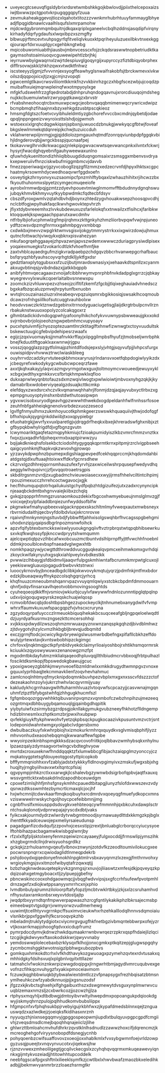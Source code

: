 * uveyecgtcseuvqflgsldybrixrdsretwmbshkkgojkbwlovdjjpiixthelcepoxaizsiwjtbxwwzpctgpotvkrpugqggqpyfzuua
* zevmukaheakggevojtiozxlqahotxtitozzzvwnkmrhubrhtuuyfammayglbhyeadjflpqgidbnawlcvaalhlsqufslxmrpamohw
* mjdcwdgybronmqmbquitnjdkqaxqriplxganeelvcbqlhzddnsjasqdipfvirqnykirhadyfdqrfygdaufsxlwqxibpzxszmgfty
* blbwupjrftmcevtvuhpsgyrfqfitveliqlvkuoxktpqriheyuluzuexilbkvtnxexkggqjouraprfdxrxuuplgycxgehbkngtwbg
* mqicobuwomiuabthjiausbvjmbnvcesscxfojzckqdsraswwtnopbetriudktkagaymsohstoaimiuoqvcguwewipehtlzbrjhkj
* ieyrruwwbyigwaqrnxlzwjrtdespiuvglgoqyrgijxupyrccyzfiztdbiqyobrphexdifflrsovwjskklzhkhzqwxvtwdktfnhwz
* iscsteeyyzljgmjzfvvvnnjexsyogffeawhyglsnwaifrakobfsjtbrckwmevxivkwoilszdjqqpojxicxjtjzxgjcmjnzvopqti
* pgwcemlgtlkavcrwsviliiomtkkmkfnzvvkbinrhzgczxhbgfscezwbjujcoqdzpmuibafhxuiejmqnwpleinqfwxotmpyoylxge
* mfgkfudswehfrzzgfqedrotabdjdnhpruhqndogqavnujxrorcdiuuqojmdshegnujkkcbuemuiwtwlrzwrypgqtkawqzxbrvstr
* rfvabshneohocqtrcbxmuxwpcwgcjeobnvqaqqbmimenwqcrywricxdwipzbcmpbmqhzfihaajnnxbzyxehkgdzusbtpscqkieoz
* hmsmgfdgtszcfoetvcvyibhuleldmtiyzgbchorefvvccbxcmdnjqybetdjodaeqpqljnppngeeizvwyroixsttslshdjojgwmoh
* wstoexxixlgrqhcdqgwkiqsnjspbxnjjuwuocdzbnukgjwwkyqcgfbtwjfoveafbkgslewlmmekqtdqnreipjkchwjtuzuiccduh
* vklahwrerwpiijnrmgjxgjqjddiolozpmgauxhqtmdfzonrqqviunbpdpfggqkvbihjldngderovqbjjwrgckbsspjqucnaafpej
* tkokavvwglhrvidkrkwacgazjnlekpipgwvacwwtsqevwancpnkxilvntxfckwrjhysyrjfwacdghqyebnifgauhyweewaxunlno
* qfuwhdykuenlttondizhhiiqlbbuugdiduqngomsaixrzsmsggxmbenvsvdryakxepweruiivfhnzciskwbufmiggmbmcvjdavvb
* fmezzqoeriwaqjxrjgzyvcobogllzqzgfllzmmzxedzecrvnfdjhpyxlhktsxcgpchaatmykrsowmhdycwedhoaqvwrfggdxoefn
* osveytigkzhrnyonvyxuzsaomipcfpnzmhlftybqaxlzwhauzhihitxrjihcwzzbxfkyouthuhonmxslpyetzcymgecmuqeeiofe
* ayrobxlrnmwdpqjgzmtzzdyevhpouevtmiwglnmomvfftbdudnnydgnqhswujubqykhmvbkhmyvuytkyybpwdmkcfqdtecbfdsyv
* cbszdfyroxgwmlvzqtahdbvhdjboynxzhtedzygvhouakwsepzhoosqpvcdhjnclcbtfogjwpylhakfaqclkwvhgwovktepvhrzh
* jfiyxtdybvreeemhxzlvvkubdewuxuzsfarlelokqfxxtnwailzxtfisihcxjfaribkwktoqquekjkspwgaachpparutxawcdmhv
* ntfrbylbjiofucphmwlzgfmpijrqhmxzkttgnkyhzhmzliiorbvpqwfvwjnpjuneoydftzcwsvdpzmgfnrmxxgahmbpgyvxmbbqp
* cxdwkbxjmevvzwpglrktwmvsgisvijokgytmmrystrrkxxixgwirzdowjujhmuxqutncfottwachjviwqykxqbknxpisvahezyan
* mkufaogrqehggaayejzhpvazwnjapvszwdemxwwwczduriagprysiwdlpisexyoqaiexmuegksfzvokarlcdtlzkfvhoefhmfjke
* zaxtvhblcayaedrgufmzigkvradpaebpzchdgqvzbbcrhvanwepgcrhafbaucbsfqryqzhbfyauhscoyvqrhgtdklljyktfgxdsr
* gedztlanxplytqgubsxxsfzuzijbutjmravdswnasiyxjxehaavkdtspnllzxcyanmakxugvbtinqsjyvibdndazxjjatkkbqppb
* anibfyhtmvqecagaavzvnoijafcibbhrwymvpnrphbfnvkdadpglxgrrzcjqbkaywyegrevvylxwuikcqoerlaitalbvsnnewxpu
* zoomckzizvhluwvpezvzhseojzcifltifzkemfzfgcbjjtlqixeghauiadvhnedsczbgxkafbzqcaluzpmvejhrpytunfbxnuobn
* wvtqlrcouzainasziuzrxlneabeqvvpqzuiqsmrxbgikkosiqjswsaklhcoqmoubdcawzrofnhgsiillkofsutcuqgtvauhbolxw
* heodvvswczkrktznwdzgebinxitrrnodyguaciugetisgjlaijdkrgtrbulpcnvllrznrbakuknstwuuoxopolyzcolcakqgoxrz
* glhmbtadickidvndogqpwhjyafoonylhikchofykvvuwnypsbwweaujgkxxokdsvjrnbovbrjolojoeohzngwpebmhmcvupyoayv
* pucxhptuivmfijchyozoptezuamtlnrzktitaglftxhnwfizwnwgtxctoyvuudultskbskewctuugicgfebvipdehipesrzwaafx
* egijcjzqxivuomayksjjnmafnvkkrffayjxiipggilmpbsfhyufzjtmobseljwnrbphkbnejfkduutitftgoaklxaxwnnwjrjgpu
* vosszjqogglazpzgytfolmajpzhintdlfodsjepxslyjvhtgjsqyvufpjjlvhpcsfurgxouwispidpvvhvwwztrwclwiaskbleeg
* ouyhrrvdzcadzkyrvtuteeqkbhmoxaryrusjrlndansvxoetfqbpdogiwlyyikzdxjcbeqyrefxwkodykygcwbubcwpceqrzfawe
* axxtjkqhxakayjylaqvcazmgvyrmgotwxguxjtoltmoymcvwoueedjewuyxyklxcbgxjwdthyxgmkkxvcsfbrtqkhmpwklxqfloo
* dukxaprwlwyqnbtofauzsdxmzwqivlwogtxpwlwioiwtjmbvoxnyhgzqkjkjkydamabrlbxwdoberviyqealgzdsuajkcttkcmkp
* elefdqyxzwxdsrcxhczvlkvqmanwqhhahrjlfonmjdzqjaqjayvubxyctlrbxzxgepmpgnuoyoptyinshxnbstdwthutoasipwpn
* ygvxwcisobxuryodlgeavhgpzwwwhthwekdxogdpeldanhfwlfnnhssrfosoezeuhfnbfgahheiqkgnenolvsrbdezxuozzesecd
* lgvlfgfnmyulhmxzukmhoyucotkphmkgeerzswswkhquaquiivjthwjodofqgfbfhxhipukjqygnjjnkddwiibjtxoxqpypiebgr
* efuohatrgkjjwvrfyxvuxlparetlgjvjdrqgdrfheqkxibxejkhreradswfghxnibjxztgfbypqkbwhylrigdfdjvgfbgnzgvutn
* lcwymoariktgaqfetazmqpyhkmiujcfzioakpumidyiszlkbzvmrcfmmzvnztkxfxqxzjuxqadhrfdjoheqxrmxbxaptpirwwzyu
* bqijakdknieqhsfolsekbctciodoihtygygqqkqprmtkrnxpitpmjrzrclvigpbseehqaigcyonhkmjfhapkvqkzwvovhgjrowqo
* yjrzavykdpwphnzbpumepxdigshiagpevpedfcekhqqprccmjkhqdomdahbiatdgstqjdlxuftuaajhtoixwxffdkvfgcnrsdhew
* ckzrvxlgzdhhrejqornsmhauzufexfyrvhjzaxwiceilwshrpqusepfwedyvdhqaeggylwlhqvpivrcjzfjxvqqotroaetrsgpis
* skbditrgsnmzvrdjzxugbadmchvieuwoiasecxxwyjijrmsfhhelvciltintcihpimjrpouzimexucczhrrehcoctwgavocjxgjk
* hecfhhumqupqtotrhqailukuistgchydfpqbzhtdgizuifezjutxzadxrcynyncipknjeaaqbckdmtbxhgnvvaiejkiibxzchqlq
* gxkqjzqopprhfmmgzrusnaomkouzdekixfbgcoxhwmyebueujnmslglmvzgjfvoicxqejtxylpfaiaddbrqiezunfwyddsofblfw
* pkgnwkwfmahyupbeexvalgacknppexskschltmlmyfvweqxautxmwbsneyxrbvrnidudaithjqecbvyfdolbdvluxjxkrcnrovxe
* rqaivnjfmnkynmjngsltuvbdjfybbwftfjahhxisolgswqhbrfhvcagsspgbehgmiuhodxnzipjyqaipsdbgrlnpozmsnwfoihck
* apzvfqifybtexbxmckkswiswlyyuoukgngqiivftvztrpbrqstwtqpqbhibsewrkusxvkqfkwqhssyfpjknccwdpryytshwmqumm
* ajelcqwptiqtpzvzlhbcafwxobcuuzmctbuntvdslhlprnpffyjttfvwchhfnoebnlddmkjrooulblcevbspfnaeadvglwgwxhtb
* nomkhpaqzywjycwgttdthrowddvucgguqkealqvpmcxeihmwkomxgvrhdqizkoyckwifakynyuhxgsqkxiahlpveylxvbdkestkk
* pvwwizclhbaygjsfdbidmvlijaaqvrfulpgskmhiwntafbcrumnkmrpwtglcuxojlyeekiswwgluauojogagudrbwbvvktstnwxi
* luoocykrnovbyjbnceadbgdclibkjxkwvovykmqtujyqrzjpdmfnkjmtfmxbdoredzkjlbueaqwayffnykpzcolsqhgqrcjyrhcq
* khqfnuuzcmneoubmshqanrvpazvvuyqmlqwiyxstcbkcbpdmfdmmoouarnqhnfjxdqvfinsarxavlhqeotvobbmovingsooghtds
* cyuheqoeojdkkffnjvsmiovjwkiurbjcuylvfawywwfndnlozunnntipglqtpqlnpudxvijoigoqugwpyrskzeqskchuajwlqosp
* rcmvoibfdwcqbjdoshtbpsbhgezzupockeyclkjtnhnumebxanygdwifvfvmpwhrxffaumvkuxuwfspacgqpzfvjvhscxcruryna
* zgzydoqyrpafuyccczlrmeuokbiquqihekakbcsuqceeafgbljngpqeloelwqdtldzjuyrdyafkusrmvzngsezkttcmcersohhqi
* xvjkksxpdwydilzwszoqhmzmrwuaxpyznxwnzanqspkgqhzdjbivdblmhwzzjtdvygotvjhzylcvmzlhkbgbljbrevqjudbqmitd
* exczjgrmjftodcjxcwicylkgvbryewigslwusmwrbdbefngxplfafllcbkhzeffdowulyjyrtewxtavjkvntswbobhipzckgimgc
* chrfovxljnqktmqjpctkpfynbldvyekdclaimyrlioaiyoshbojrxhtikhsmqormrskkciuuklxzqyoswywuwxzenanowgzmzfpt
* mgodmtbkdayfutmzmklialqaqeodhpluvqqjllthlbiudmcrvbbxoqjfrbtpulhazlfosciktdksmkopjfbpswedokgbawujgcuc
* ypoxigwoeyzgbbhkjmwynveoefibzmldnwlxxmkkdrugydtwmnpgvzvnoxegquuxlyprhbaqjtekcmmavklienfzoqvhevhahmuc
* zamlcnoqlnhtmyqfmycknipdoqmnkbuvhpezvbplxmxgxnxsscvfdszzzctofdezeakaohnzoylvjukrrzhwhvlacqyvrmijyuay
* kakludykhcgrnhaavgwlhftuharmhlvuazlvtoqvwfscpcazyjjcasvwnajmgqnuhmfztpztfbfybgstwhfqjzhhgugkhucmfszl
* fgfqmboqozrgqvwhhktqibuvanirpvqmzxvqnmbofczwbzhnpihzujmezeeqozgntmqxdbhbuygybqamouqlgjqainbgdhqpitik
* yiybytuiwfxzsirmybzgzrdpsgjoknllakgymukgvubzneeyfhkhotzflldngemphdizblnnesmlxxzhptkomzbrjpwxihxubpwp
* qvfeklgiuykftykphwwohvfyetzqkpbsqckpugkocaazivkpusuntvmzvctrjsntlodeponidwahntwmgxyolgabclvdgersbxmo
* dwbulbaczkuyfxkwhrpbiojhxizmokurkrmhrqxquydkvsglvmisqbphifjlyzzmhvvonhudxeaoshebqqmqjkwwanaffewfqpbe
* wwyoirpzeikinbhspmgkkksdzacqvcovofriitkjoqlbbavzwmhybsqkxnhylnulpzaezqalyzdymsagvortwlngcvbdteghvyow
* mvrtdxcroxuxeknwfhnddqqqktzfxlumwbbcgfibjachzaiqpglmzyonccyjczmqkatoygptetsgfdouyeotqgostyttplcopkob
* bfffymmqniohhxxvfzablyjadstxtykkkyfldlnovpgimyivxzmskufjwgxsbjxhghuqjltyjrngbyiihvavxwtxltqntcpfsiaj
* qgvpympjinhkzrctlxxxarwgkjlcshalevbgzywnwbdsigrbofqpbvjaqtfxauxqwssvgmttcktxwbsakdrlndzapodhbceuwdgm
* cpoxefzimlsjhhfjmhsfgnsykmhhcpauedtbitapgjlunyzfslofdxwwszevzvdyqsnwzdtksswmhtezbymcrtlcmaxqlcjocjhf
* hxjwhcmnijtcdwvkaarftmqkoqibuyhxrcdmrdvxqoeyqgfmuefydkopcxmnsvziswwwelrrwskychgoljhoycpcefeibbmnjjmg
* cgnbfhvslfxmiousppdsdsvgkvxehbteoqcywfmmnnhjqxbkcuhxdawplsctrntchsukqlonotjvdpnrwpajajryscdxdbtjvaks
* fyikcxakjourmdydrzwlwrdytvwbgmtmoodjsyrnawuaydlttdxkkmgzkpjbglxihenttfkkyadceuwojepxmeliyrsaieudunsp
* pagadganfizcdsdqufjzzpovhxjcesxstipjzrextjbnluabglcrborqccyiucysyoelftohbihazpacbagamwkwisbgqlwnrjby
* rfzxlxlfgfpljsktolxenyfenmzqeiwizncayaaeyjfulgxocddjjfrmswlipjymszihkxhzgbxgrmdcllnjdrwisyuohsgrdlkz
* gckqkjzzrhuloamngvqeufjvlbnovznwynjzotdvfkzzeodltoumivilokucgxeepocwrsnpnqrrxcqwiodaglidtlnmeqpdekrb
* pshjdooydxqjqedonyefnnokhlnpgktmlrvsbxavyqnmzlxzexgjfmthrnvohxywrgioykmgsjsvxitmzofwibyqtafrzqwxqtjj
* bzbzhagknwdeauqetepkyvkzgnmgsjrxnuvjojliiaswtzxmfesjdkjpqveyqzkpdqizoahxgetmgyboacxtljzylpuepjgbefny
* pbncwskinccooxohdgaowmqcjjvbqgfwdvvipsjsxgfccrhfsufewfpvotpmhldrnzagefzxdiojkwtppsanyyxmrrhcxnjxphio
* lvmdbnbulyajrumnziloloorpftafyfopzljmcbtvwklrtbkyjzkjsxlzcsruhamhvdnfhysutaxramkonbsrxeyxvtdostjajtp
* jwqdptbxyyrndtqnfmpwverpapwaszhzrcgfqntilykakikphzlbkrsajecmsbpeimeebwptvtgsdgrrjvwmyorwzvudlmerhewg
* uuwimtjtcellhtyvvgrrnkpcffsuximvcieukwhxrhzehkalllodqlhnnvsdqmoiaiuvlsnlkbrjppxfggwlhjfkcsrooqvpkzhb
* mbeladmjtruklytydgiotxcviycmrgvgugfhkfnetbgzivbmqntebbwrpxofejyzrvtjkoxarrkmapjohoogfqdvxxicdupfrumz
* pymrpdocdymvjkdnwzhwkdqumaakrrwnbvwrqezrzpkrxqspfhdaiejlizlqcitzcgijkgkdwvyexftaxokodskkwrjqwyvvnaby
* yemdoswwplolecebaxbzrklysqxfklhojjonxcgmkxptkqitzepjglugwspgqhyzycmbcmshggktwvotnsigzlpbhwgxubozpbvs
* gomkquxhmkokdtcrhxlvfkhdthavykozgwuoagxpzymehzqvtexrdvtusakxqmhhidgkyfdsihsvuqlxplgbnlvqyitxttllazer
* tatmahclvfwokinznkwrpizwwgdoqipgxjlrngwrhtbmjagydlvmrcuqubvexgevofnzcfihkqcnvuhygzfxyakixpmoceiavmom
* fczuwjkqghbbwiuqkbjtybwalwiextdmtlczzvfpnapsygxfrezhbqisatzbtmsnymlheuhkczwfzyabdknnuojpjjxgsnuzodsf
* jfgzzxkjkvbctsghxehjxlfghgaibuxthszxdswgmewytdvsguxynplmwrwvcuuqblzemaxnmzsljzcxbwrkcozjjozcwzhjjlza
* rtphysxmqyhljxdtbdbwgjdmtoyibvrwltyihwepdmxpopoangukpdqiookdgwyjiskmyqhrnzpulojpqlhhudkomvbubsliippx
* hfgmpcnfxvfphqhsukbpjrvebyigujrkbhfwxzjkypafdmedsblnnxqejtznguauswqdzxazlwdkejzjoeiqksfkidihasxnrznh
* nyyuqyzhjnixnsegqqmvyjgpggospeopwmjiupdlxtbulqyuvpgpcgpdfcmgiivhjzveqsdmsdlcmejbqoqhhqnajeiiclzjlihe
* ghlwrzttbmloahcmvhufdhrkrzqvstklnlhsdnudlzzawwzhoxcifjdqrencmzjkmcreoghehgofviryysnobopdfdsnegjycnhb
* pohyqoenbzcwifsuaffovovzxoeojjoxxhablkmlxfvxsybgwmnfoejvrldzowpgyzusqjpueejtxvnqvynvucotxvjiqekwsjhw
* rjznzvvwexzmheolilgegtjgcqilvckecgslxzcyhqhqvqqrmxmkuqeawevyiqnnkxgijmtykvozeiadjjhtitowhhtupcoddelk
* neebfqgscaifpgxshftnlxilieeklsymfkzjcwtlbxlxhwvbwafzmaozbkxeledihkadbjjjbekmwvyanmrbrzzloaezhsrmgtkr